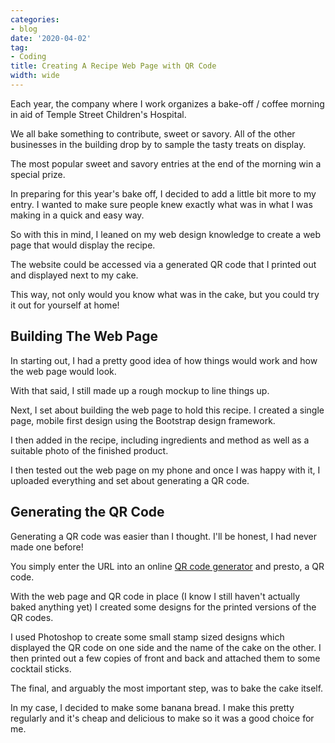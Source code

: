 ```yaml
---
categories:
- blog
date: '2020-04-02'
tag:
- Coding
title: Creating A Recipe Web Page with QR Code
width: wide
---
```


Each year, the company where I work organizes a bake-off / coffee morning in aid of Temple Street Children's Hospital.

We all bake something to contribute, sweet or savory. All of the other businesses in the building drop by to sample the tasty treats on display.

The most popular sweet and savory entries at the end of the morning win a special prize.

In preparing for this year's bake off, I decided to add a little bit more to my entry. I wanted to make sure people knew exactly what was in what I was making in a quick and easy way.

So with this in mind, I leaned on my web design knowledge to create a web page that would display the recipe.

The website could be accessed via a generated QR code that I printed out and displayed next to my cake.

This way, not only would you know what was in the cake, but you could try it out for yourself at home!

## Building The Web Page

In starting out, I had a pretty good idea of how things would work and how the web page would look.

With that said, I still made up a rough mockup to line things up.

Next, I set about building the web page to hold this recipe. I created a single page, mobile first design using the Bootstrap design framework.

I then added in the recipe, including ingredients and method as well as a suitable photo of the finished product.

I then tested out the web page on my phone and once I was happy with it, I uploaded everything and set about generating a QR code.

## Generating the QR Code

Generating a QR code was easier than I thought. I'll be honest, I had never made one before!

You simply enter the URL into an online [QR code generator](https://www.qr-code-generator.com/) and presto, a QR code. 

With the web page and QR code in place (I know I still haven't actually baked anything yet) I created some designs for the printed versions of the QR codes.

I used Photoshop to create some small stamp sized designs which displayed the QR code on one side and the name of the cake on the other. I then printed out a few copies of front and back and attached them to some cocktail sticks.

The final, and arguably the most important step, was to bake the cake itself.

In my case, I decided to make some banana bread. I make this pretty regularly and it's cheap and delicious to make so it was a good choice for me.